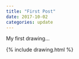 ```yaml
---
title: "First Post"
date: 2017-10-02
categories: update
---
```


My first drawing...

{% include drawing.html %}

